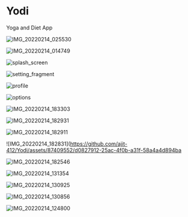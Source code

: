 # Yodi
Yoga and Diet App

![IMG_20220214_025530](https://github.com/ajit-412/Yodi/assets/87409552/823bee39-e6b7-46c3-ab9a-5fb5861839b1) 


![IMG_20220214_014749](https://github.com/ajit-412/Yodi/assets/87409552/9b9dc188-0e56-4ad4-a74b-4e4b5e2d8d00)


![splash_screen](https://github.com/ajit-412/Yodi/assets/87409552/c4ce77e3-4c25-4205-aa09-8a9dee7dc44d)


![setting_fragment](https://github.com/ajit-412/Yodi/assets/87409552/94e57720-c25a-4d8a-b003-9d502bc128e5)


![profile](https://github.com/ajit-412/Yodi/assets/87409552/4b96963c-1a5e-4472-b1ae-b49477f7c42a)


![options](https://github.com/ajit-412/Yodi/assets/87409552/988556fc-81f9-4fe2-91bf-5a3f5f23842f)


![IMG_20220214_183303](https://github.com/ajit-412/Yodi/assets/87409552/9ecb401b-6f26-4c8e-ac16-a1c1ebb22860)


![IMG_20220214_182931](https://github.com/ajit-412/Yodi/assets/87409552/b07d052a-e593-4b95-af78-ae43beb63f24)


![IMG_20220214_182911](https://github.com/ajit-412/Yodi/assets/87409552/f5ed8f37-1f53-49ae-a615-9eef45302b5e)


![IMG_20220214_182831](https://github.com/ajit-412/Yodi/assets/87409552/d0827912-25ac-4f0b-a31f-58a4a4d894ba


![IMG_20220214_182546](https://github.com/ajit-412/Yodi/assets/87409552/0d1b4cd9-eae9-4bd0-8e11-673c0b848e4d)


![IMG_20220214_131354](https://github.com/ajit-412/Yodi/assets/87409552/65dd5de4-5064-420a-b691-1218ea5323e2)


![IMG_20220214_130925](https://github.com/ajit-412/Yodi/assets/87409552/ebefd1c1-08f2-4e58-b6b4-470a523eb6b6)


![IMG_20220214_130856](https://github.com/ajit-412/Yodi/assets/87409552/5eee6b9a-5e0b-498d-8bce-6c994d71ec75)


![IMG_20220214_124800](https://github.com/ajit-412/Yodi/assets/87409552/319e408c-0c80-427a-acd9-34fb103b2b52)
